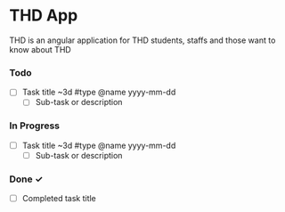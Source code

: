 # THD App
THD is an angular application for THD students, staffs and those want to know about THD

### Todo
- [ ] Task title ~3d #type @name yyyy-mm-dd  
  - [ ] Sub-task or description  

### In Progress
- [ ] Task title ~3d #type @name yyyy-mm-dd  
  - [ ] Sub-task or description 

### Done ✓
- [ ] Completed task title  